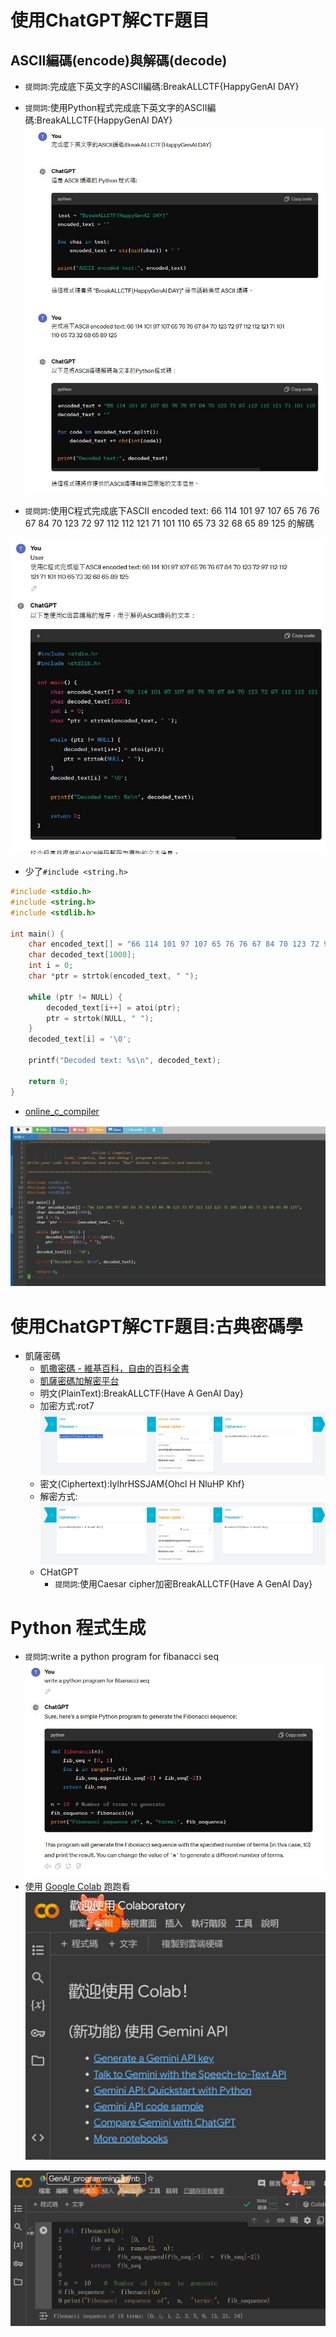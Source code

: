 # 使用ChatGPT解CTF題目
## ASCII編碼(encode)與解碼(decode)
- `提問詞`:完成底下英文字的ASCII編碼:BreakALLCTF{HappyGenAI DAY}
- `提問詞`:使用Python程式完成底下英文字的ASCII編碼:BreakALLCTF{HappyGenAI DAY}
![ChatGPT_decode_2.JPG](ChatGPT_decode_2.JPG)

- `提問詞`:使用C程式完成底下ASCII encoded text: 66 114 101 97 107 65 76 76 67 84 70 123 72 97 112 112 121 71 101 110 65 73 32 68 65 89 125 的解碼

![ChatGPT_decode_1.JPG](ChatGPT_decode_1.JPG)

- 少了`#include <string.h>`
```c
#include <stdio.h>
#include <string.h>
#include <stdlib.h>

int main() {
    char encoded_text[] = "66 114 101 97 107 65 76 76 67 84 70 123 72 97 112 112 121 71 101 110 65 73 32 68 65 89 125";
    char decoded_text[1000];
    int i = 0;
    char *ptr = strtok(encoded_text, " ");

    while (ptr != NULL) {
        decoded_text[i++] = atoi(ptr);
        ptr = strtok(NULL, " ");
    }
    decoded_text[i] = '\0';

    printf("Decoded text: %s\n", decoded_text);

    return 0;
}
```
- [online_c_compiler](https://www.onlinegdb.com/online_c_compiler)

![ChatGPT_decode_C.JPG](ChatGPT_decode_C.JPG)

# 使用ChatGPT解CTF題目:古典密碼學
- 凱薩密碼
  - [凱撒密碼 - 維基百科，自由的百科全書](https://zh.wikipedia.org/zh-tw/%E5%87%B1%E6%92%92%E5%AF%86%E7%A2%BC)
  - [凱薩密碼加解密平台](https://cryptii.com/pipes/caesar-cipher)
  - 明文(PlainText):BreakALLCTF{Have A GenAI Day}
  - 加密方式:rot7 
![Caesar_cipher_1](Caesar_cipher_1.JPG)
  - 密文(Ciphertext):IylhrHSSJAM{Ohcl H NluHP Khf}
  - 解密方式:
![Caesar_cipher_2](Caesar_cipher_2.JPG)
  - CHatGPT
    - `提問詞`:使用Caesar cipher加密BreakALLCTF{Have A GenAI Day} 


# Python 程式生成
- `提問詞`:write a python program for fibanacci seq
![ChatGPT_Python_1.JPG](ChatGPT_Python_1.JPG)
- 使用 [Google Colab](https://colab.research.google.com/#) 跑跑看
![Google_Colab](Google_Colab.JPG)

![ChatGPT_Python_2.JPG](ChatGPT_Python_2.JPG) 








